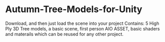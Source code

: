 # Autumn-Tree-Models-for-Unity
Download, and then just load the scene into your project
Contains: 5 High Ply 3D Tree models, a basic scene, first person AIO ASSET, basic shaders and materails which can be reused for any other project.
